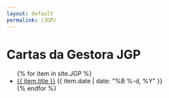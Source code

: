 ```yaml
---
layout: default
permalink: /JGP/
---
```


<h1>Cartas da Gestora JGP</h1>
<ul>
{% for item in site.JGP %}
  <li>
<a href="{{ site.baseurl }}{{ item.url }}">{{ item.title }}</a>
<span>{{ item.date | date: "%B %-d, %Y" }}</span>
  </li>
{% endfor %}
</ul>



